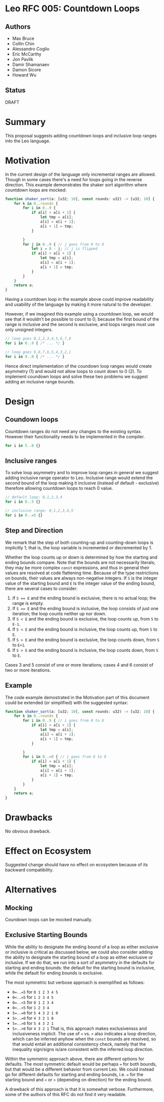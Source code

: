 # Leo RFC 005: Countdown Loops

## Authors

- Max Bruce
- Collin Chin
- Alessandro Coglio
- Eric McCarthy
- Jon Pavlik
- Damir Shamanaev
- Damon Sicore
- Howard Wu

## Status

DRAFT

# Summary

This proposal suggests adding countdown loops and inclusive loop ranges into the Leo language.

# Motivation

In the current design of the language only incremental ranges are allowed. Though
in some cases there's a need for loops going in the reverse direction. This example
demonstrates the shaker sort algorithm where countdown loops are mocked:

```ts
function shaker_sort(a: [u32; 10], const rounds: u32) -> [u32; 10] {
    for k in 0..rounds {
        for i in 0..9 {
            if a[i] > a[i + 1] {
                let tmp = a[i];
                a[i] = a[i + 1];
                a[i + 1] = tmp;
            }

        }
        for j in 0..9 { // j goes from 0 to 8
            let i = 8 - j; // j is flipped
            if a[i] > a[i + 1] {
                let tmp = a[i];
                a[i] = a[i + 1];
                a[i + 1] = tmp;
            }
        }
    }
    return a;
}
```

Having a countdown loop in the example above could improve readability and 
usability of the language by making it more natural to the developer.

However, if we imagined this example using a countdown loop, we would see that 
it wouldn't be possible to count to 0; because the first bound of the range is
inclusive and the second is exclusive, and loops ranges must use only unsigned integers.

```ts
// loop goes 0,1,2,3,4,5,6,7,8
for i in 0..9 { /* ... */ }

// loop goes 9,8,7,6,5,4,3,2,1 
for i in 9..0 { /* ... */ }
```

Hence direct implementation of the coundown loop ranges would create asymmetry (1)
and would not allow loops to count down to 0 (2). To implement coundown loops and 
solve these two problems we suggest adding an inclusive range bounds.

# Design

## Coundown loops

Countdown ranges do not need any changes to the existing syntax. However their 
functionality needs to be implemented in the compiler.

```ts
for i in 5..0 {}
```

## Inclusive ranges

To solve loop asymmetry and to improve loop ranges in general we suggest adding 
inclusive range operator to Leo. Inclusive range would extend the second bound 
of the loop making it inclusive (instead of default - exclusive) 
therefore allowing countdown loops to reach 0 value.

```ts
// default loop: 0,1,2,3,4
for i in 0..5 {}

// inclusive range: 0,1,2,3,4,5
for i in 0..=5 {}
```

## Step and Direction

We remark that the step of both counting-up and counting-down loops is implicitly 1;
that is, the loop variable is incremented or decremented by 1.

Whether the loop counts up or down is determined by how the starting and ending bounds compare.
Note that the bounds are not necessarily literals;
they may be more complex `const` expressions, and thus in general their values are resolved at code flattening time.
Because of the type restrictions on bounds, their values are always non-negative integers.
If `S` is the integer value of the starting bound and `E` is the integer value of the ending bound,
there are several cases to consider:
1. If `S == E` and the ending bound is exclusive, there is no actual loop; the range is empty.
2. If `S == E` and the ending bound is inclusive, the loop consists of just one iteration; the loop counts neither up nor down.
3. If `S < E` and the ending bound is exclusive, the loop counts up, from `S` to `E-1`.
4. If `S < E` and the ending bound is inclusive, the loop counts up, from `S` to `E`.
5. If `S > E` and the ending bound is exclusive, the loop counts down, from `S` to `E+1`.
6. If `S > E` and the ending bound is inclusive, the loop counts down, from `S` to `E`.

Cases 3 and 5 consist of one or more iterations; cases 4 and 6 consist of two or more iterations.

## Example

The code example demostrated in the Motivation part of this document 
could be extended (or simplified) with the suggested syntax:

```ts
function shaker_sort(a: [u32; 10], const rounds: u32) -> [u32; 10] {
    for k in 0..rounds {
        for i in 0..9 { // i goes from 0 to 8
            if a[i] > a[i + 1] {
                let tmp = a[i];
                a[i] = a[i + 1];
                a[i + 1] = tmp;
            }

        }
        for i in 8..=0 { // i goes from 8 to 0
            if a[i] > a[i + 1] {
                let tmp = a[i];
                a[i] = a[i + 1];
                a[i + 1] = tmp;
            }
        }
    }
    return a;
}
```

# Drawbacks

No obvious drawback.

# Effect on Ecosystem

Suggested change should have no effect on ecosystem because of its backward compatibility.

# Alternatives

## Mocking

Coundown loops can be mocked manually.

## Exclusive Starting Bounds

While the ability to designate the ending bound of a loop as either exclusive or inclusive is critical as discussed below,
we could also consider adding the ability to designate the starting bound of a loop as either exclusive or inclusive.
If we do that, we run into a sort of asymmetry in the defaults for starting and ending bounds:
the default for the starting bound is inclusive, while the default for ending bounds is exclusive.

The most symmetric but verbose approach is exemplified as follows:
* `0=..=5` for `0 1 2 3 4 5`
* `0<..=5` for `1 2 3 4 5`
* `0=..<5` for `0 1 2 3 4`
* `0<..<5` for `1 2 3 4`
* `5=..=0` for `5 4 3 2 1 0`
* `5>..=0` for `4 3 2 1 0`
* `5=..>0` for `5 4 3 2 1`
* `5>..>0` for `4 3 2 1`
That is, this approach makes exclusivensss and inclusiveness implicit.
The use of `<` vs. `>` also indicates a loop direction, which can be inferred anyhow when the `const` bounds are resolved,
so that would entail an additional consistency check,
namely that the inequality sign/signs is/are consistent with the inferred loop direction.

Within the symmetric approach above, there are different options for defaults.
The most symmetric default would be perhaps `=` for both bounds,
but that would be a different behavior from current Leo.
We could instead go for different defaults for starting and ending bounds,
i.e. `=` for the starting bound and `<` or `>` (depending on direction) for the ending bound.

A drawback of this approach is that it is somewhat verbose.
Furthermore, some of the authors of this RFC do not find it very readable.
